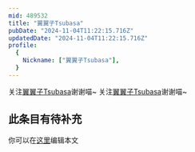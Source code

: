 ```yaml
---
mid: 489532
title: "翼翼子Tsubasa"
pubDate: "2024-11-04T11:22:15.716Z"
updatedDate: "2024-11-04T11:22:15.716Z"
profile:
  {
    Nickname: ["翼翼子Tsubasa"],
  }
---
```


关注[翼翼子Tsubasa](https://space.bilibili.com/489532)谢谢喵~ 关注[翼翼子Tsubasa](https://space.bilibili.com/489532)谢谢喵~

## 此条目有待补充
你可以在[这里](https://github.com/Yuhanawa/VTuber.ICU-Content/edit/master/v/翼翼子Tsubasa/index.md)编辑本文
